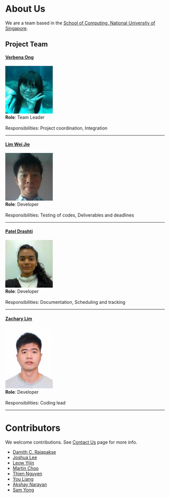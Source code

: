 # About Us

We are a team based in the [School of Computing, National University of Singapore](http://www.comp.nus.edu.sg).

## Project Team

#### [Verbena Ong](http://github.com/Verbena) 
<img src="images/Verbena.jpg" width="150"><br>
**Role**: Team Leader<br>  
Responsibilities: Project coordination, Integration

-----

#### [Lim Wei Jie](http://github.com/1o0p3r)
<img src="images/Weijie.jpg" width="150"><br>
**Role**: Developer<br>  
Responsibilities: Testing of codes, Deliverables and deadlines

-----

#### [Patel Drashti](http://github.com/Drashti96)
<img src="images/Drashti.jpg" width="150"><br>
**Role**: Developer<br>  
Responsibilities: Documentation, Scheduling and tracking

-----

#### [Zachary Lim](http://github.com/zachylimwl)
<img src="images/Zachary2.jpg" width="150"><br>
**Role**: Developer<br>  
Responsibilities: Coding lead

-----

# Contributors

We welcome contributions. See [Contact Us](ContactUs.md) page for more info.
* [Damith C. Rajapakse](http://www.comp.nus.edu.sg/~damithch/)
* [Joshua Lee](https://github.com/lejolly)
* [Leow Yijin](https://github.com/yijinl)
* [Martin Choo](https://github.com/m133225)
* [Thien Nguyen](https://github.com/ndt93)
* [You Liang](https://github.com/yl-coder)
* [Akshay Narayan](https://github.com/se-edu/addressbook-level4/pulls?q=is%3Apr+author%3Aokkhoy)
* [Sam Yong](https://github.com/se-edu/addressbook-level4/pulls?q=is%3Apr+author%3Amauris)